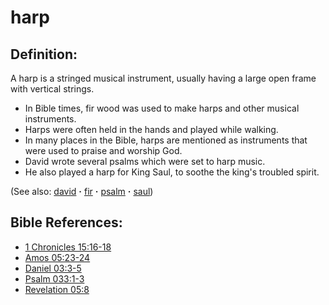 # harp #

## Definition: ##

A harp is a stringed musical instrument, usually having a large open frame with vertical strings.

* In Bible times, fir wood was used to make harps and other musical instruments.
* Harps were often held in the hands and played while walking.
* In many places in the Bible, harps are mentioned as instruments that were used to praise and worship God. 
* David wrote several psalms which were set to harp music.
* He also played a harp for King Saul, to soothe the king's troubled spirit. 
 

(See also: [david](../other/david.md) **·** [fir](../other/fir.md) **·** [psalm](../other/psalm.md) **·** [saul](../other/saul.md))

## Bible References: ##

* [1 Chronicles 15:16-18](https://door43.org/en/bible/notes/1ch/15/16)
* [Amos 05:23-24](https://door43.org/en/bible/notes/amo/05/23)
* [Daniel 03:3-5](https://door43.org/en/bible/notes/dan/03/03)
* [Psalm 033:1-3](https://door43.org/en/bible/notes/psa/033/001)
* [Revelation 05:8](https://door43.org/en/bible/notes/rev/05/08)

